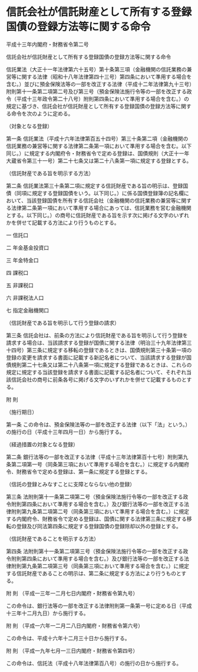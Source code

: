 # 信託会社が信託財産として所有する登録国債の登録方法等に関する命令

平成十三年内閣府・財務省令第二号

信託会社が信託財産として所有する登録国債の登録方法等に関する命令

信託業法（大正十一年法律第六十五号）第十条第三項（金融機関の信託業務の兼営等に関する法律（昭和十八年法律第四十三号）第四条において準用する場合を含む。）並びに預金保険法等の一部を改正する法律（平成十二年法律第九十三号）附則第十一条第二項第二号及び第三号（預金保険法施行令等の一部を改正する政令（平成十三年政令第二十八号）附則第四条において準用する場合を含む。）の規定に基づき、信託会社が信託財産として所有する登録国債の登録方法等に関する命令を次のように定める。

（対象となる登録）

第一条 信託業法（平成十六年法律第百五十四号）第三十条第二項（金融機関の信託業務の兼営等に関する法律第二条第一項において準用する場合を含む。以下同じ。）に規定する内閣府令・財務省令で定める登録は、国債規則（大正十一年大蔵省令第三十一号）第二十七条又は第二十八条第一項に規定する登録とする。

（信託財産である旨を明示する方法）

第二条 信託業法第三十条第二項に規定する信託財産である旨の明示は、登録国債（同項に規定する登録国債をいう。以下同じ。）に係る国債登録簿の記名欄において、当該登録国債を所有する信託会社（金融機関の信託業務の兼営等に関する法律第二条第一項において準用する場合にあっては、信託業務を営む金融機関とする。以下同じ。）の商号に信託財産である旨を示す次に掲げる文字のいずれかを併せて記載する方法により行うものとする。

一 信託口

二 年金基金投資口

三 年金特金口

四 課税口

五 非課税口

六 非課税法人口

七 指定金融機関口

（信託財産である旨を明示して行う登録の請求）

第三条 信託会社は、前条の方法により信託財産である旨を明示して行う登録を請求する場合は、当該請求する登録が国債に関する法律（明治三十九年法律第三十四号）第三条に規定する移転の登録であるときは、国債規則第三十条第一項の登録の変更を請求する書面に記載する新記名者について、当該請求する登録が国債規則第二十七条又は第二十八条第一項に規定する登録であるときは、これらの規定に規定する当該登録を請求する書面に記載する記名者について、それぞれ当該信託会社の商号に前条各号に掲げる文字のいずれかを併せて記載するものとする。

附 則

（施行期日）

第一条 この命令は、預金保険法等の一部を改正する法律（以下「法」という。）の施行の日（平成十三年四月一日）から施行する。

（経過措置の対象となる登録）

第二条 銀行法等の一部を改正する法律（平成十三年法律第百十七号）附則第九条第二項第一号（同条第三項において準用する場合を含む。）に規定する内閣府令、財務省令で定める登録は、第一条に規定する登録とする。

（信託の登録とみなすことに支障とならない他の登録）

第三条 法附則第十一条第二項第二号（預金保険法施行令等の一部を改正する政令附則第四条において準用する場合を含む。）及び銀行法等の一部を改正する法律附則第九条第二項第二号（同条第三項において準用する場合を含む。）に規定する内閣府令、財務省令で定める登録は、国債に関する法律第三条に規定する移転の登録及び同法第四条に規定する登録国債の登録除却以外の登録とする。

（信託財産であることを明示する方法）

第四条 法附則第十一条第二項第三号（預金保険法施行令等の一部を改正する政令附則第四条において準用する場合を含む。）及び銀行法等の一部を改正する法律附則第九条第二項第三号（同条第三項において準用する場合を含む。）に規定する信託財産であることの明示は、第二条に規定する方法により行うものとする。

附 則 （平成一三年一二月七日内閣府・財務省令第九号）

この命令は、銀行法等の一部を改正する法律附則第一条第一号に定める日（平成十三年十二月九日）から施行する。

附 則 （平成一六年一二月二八日内閣府・財務省令第六号）

この命令は、平成十六年十二月三十日から施行する。

附 則 （平成一九年七月一三日内閣府・財務省令第四号）

この命令は、信託法（平成十八年法律第百八号）の施行の日から施行する。
